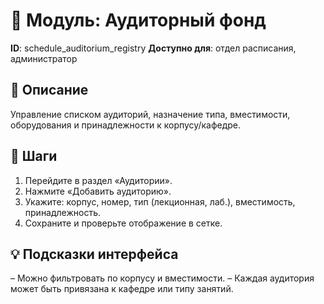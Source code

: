 # 📘 Модуль: Аудиторный фонд
**ID**: schedule_auditorium_registry
**Доступно для**: отдел расписания, администратор

## 📝 Описание
Управление списком аудиторий, назначение типа, вместимости, оборудования и принадлежности к корпусу/кафедре.

## 🩜 Шаги
1. Перейдите в раздел «Аудитории».
2. Нажмите «Добавить аудиторию».
3. Укажите: корпус, номер, тип (лекционная, лаб.), вместимость, принадлежность.
4. Сохраните и проверьте отображение в сетке.

## 💡 Подсказки интерфейса
– Можно фильтровать по корпусу и вместимости.
– Каждая аудитория может быть привязана к кафедре или типу занятий.
